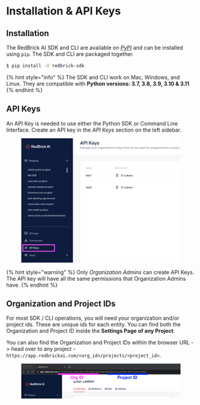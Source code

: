 # Installation & API Keys

## Installation

The RedBrick AI SDK and CLI are available on [_PyPI_](https://pypi.org/project/redbrick-sdk/) and can be installed using `pip`. The SDK and CLI are packaged together.&#x20;

```bash
$ pip install -U redbrick-sdk
```

{% hint style="info" %}
The SDK and CLI work on Mac, Windows, and Linux. They are compatible with **Python versions: 3.7, 3.8, 3.9, 3.10 & 3.11**
{% endhint %}

## API Keys

An API Key is needed to use either the Python SDK or Command Line Interface. Create an API key in the _API Keys_ section on the left sidebar.

<figure><img src="../.gitbook/assets/Screen Shot 2022-12-28 at 2.07.42 PM.png" alt=""><figcaption></figcaption></figure>

{% hint style="warning" %}
Only _Organization Admins_ can create API Keys. The API key will have all the same permissions that Organization Admins have.&#x20;
{% endhint %}

## Organization and Project IDs

For most SDK / CLI operations, you will need your organization and/or project ids. These are unique ids for each entity. You can find both the Organization and Project ID inside the **Settings Page of any Project**.&#x20;

You can also find the Organization and Project IDs within the browser URL -> head over to any project - `https://app.redbrickai.com/<org_id>/projects/<project_id>`.

<figure><img src="../.gitbook/assets/Screen Shot 2022-12-28 at 2.12.26 PM.png" alt=""><figcaption></figcaption></figure>
